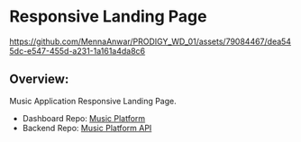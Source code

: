 # Responsive Landing Page

https://github.com/MennaAnwar/PRODIGY_WD_01/assets/79084467/dea545dc-e547-455d-a231-1a161a4da8c6

## Overview:

Music Application Responsive Landing Page.

* Dashboard Repo: [Music Platform](https://github.com/MennaAnwar/Music-Platform.git)
* Backend Repo: [Music Platform API](https://github.com/MennaAnwar/Music-Platform-API.git)
